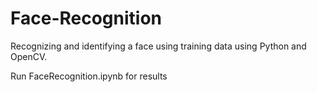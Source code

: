 # Face-Recognition
Recognizing and identifying a face using training data using Python and OpenCV.

Run FaceRecognition.ipynb for results
